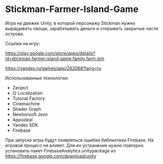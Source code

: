 # Stickman-Farmer-Island-Game

Игра на движке Unity, в которой персонажу Stickman нужно выращивать овощи, зарабатывать деньги и открывать закрытые части острова.

Ссылки на игру:

https://play.google.com/store/apps/details?id=stickman.farmer.island.game.family.farm.sim

https://yandex.ru/games/app/262068?lang=ru

Использованные технологии:
- Zenject
- I2 Localization
- Tutorial Factory
- Cinemachine
- Shader Graph
- Newtonsoft Json
- Appodeal
- Yandex SDK
- Firebase

При запуске игры будут появляться ошибки библиотеки Firebase. На игровой процесс не влияет.
Для их устранения нужно повторно установить пакет FirebaseAnalytics.unitypackage из https://firebase.google.com/download/unity
